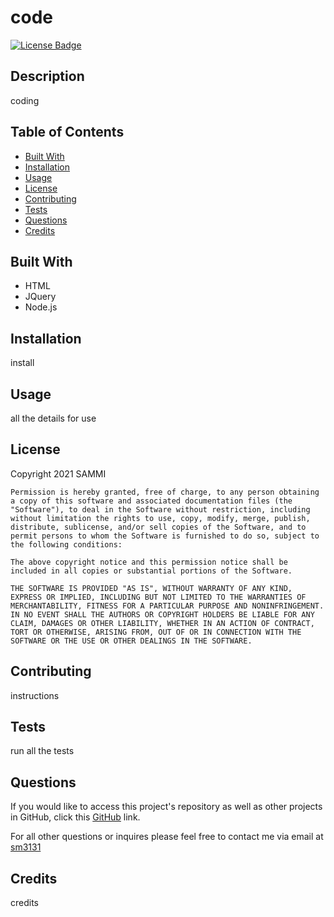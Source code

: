 
  # code

  [![License Badge](https://img.shields.io/badge/license-MIT-green)](https://opensource.org/licenses/MIT)

  ## Description
  coding

  ## Table of Contents
  * [Built With](#built-with)
  * [Installation](#installation)
  * [Usage](#usage)
  * [License](#license)
  * [Contributing](#contributing)
  * [Tests](#tests)
  * [Questions](#questions)
  * [Credits](#credits)

  ## Built With
  - HTML
  - JQuery
  - Node.js

  ## Installation
  install

  ## Usage
  all the details for use

  ## License
  Copyright 2021 SAMMI

    Permission is hereby granted, free of charge, to any person obtaining a copy of this software and associated documentation files (the "Software"), to deal in the Software without restriction, including without limitation the rights to use, copy, modify, merge, publish, distribute, sublicense, and/or sell copies of the Software, and to permit persons to whom the Software is furnished to do so, subject to the following conditions:
    
    The above copyright notice and this permission notice shall be included in all copies or substantial portions of the Software.
    
    THE SOFTWARE IS PROVIDED "AS IS", WITHOUT WARRANTY OF ANY KIND, EXPRESS OR IMPLIED, INCLUDING BUT NOT LIMITED TO THE WARRANTIES OF MERCHANTABILITY, FITNESS FOR A PARTICULAR PURPOSE AND NONINFRINGEMENT. IN NO EVENT SHALL THE AUTHORS OR COPYRIGHT HOLDERS BE LIABLE FOR ANY CLAIM, DAMAGES OR OTHER LIABILITY, WHETHER IN AN ACTION OF CONTRACT, TORT OR OTHERWISE, ARISING FROM, OUT OF OR IN CONNECTION WITH THE SOFTWARE OR THE USE OR OTHER DEALINGS IN THE SOFTWARE.

  ## Contributing
  instructions

  ## Tests
  run all the tests

  ## Questions

  If you would like to access this project's repository as well as other projects in GitHub, click this [GitHub](https://github.com/sm3131) link.

  For all other questions or inquires please feel free to contact me via email at [sm3131](mailto:sm3131)

  ## Credits
  credits

